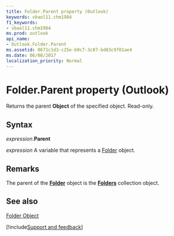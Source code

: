 ```yaml
---
title: Folder.Parent property (Outlook)
keywords: vbaol11.chm1984
f1_keywords:
- vbaol11.chm1984
ms.prod: outlook
api_name:
- Outlook.Folder.Parent
ms.assetid: 0671c1d3-c25e-b9c7-3c07-bd83c9f01ae4
ms.date: 06/08/2017
localization_priority: Normal
---
```



# Folder.Parent property (Outlook)

Returns the parent  **Object** of the specified object. Read-only.


## Syntax

_expression_.**Parent**

_expression_ A variable that represents a [Folder](Outlook.Folder.md) object.


## Remarks

The parent of the  **[Folder](Outlook.Folder.md)** object is the **[Folders](Outlook.Folders.md)** collection object.


## See also


[Folder Object](Outlook.Folder.md)

[!include[Support and feedback](~/includes/feedback-boilerplate.md)]